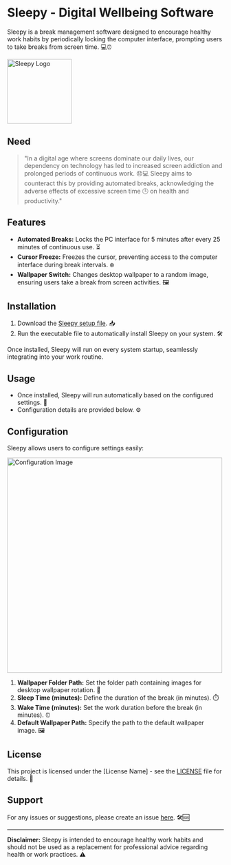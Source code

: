 
# Sleepy - Digital Wellbeing Software

Sleepy is a break management software designed to encourage healthy work habits by periodically locking the computer interface, prompting users to take breaks from screen time. 💻⏰

<img src="https://github.com/meet244/Sleepy/assets/83262693/d8014f80-d82e-4b07-a7aa-63bee3d93d86" alt="Sleepy Logo" width="150">

## Need

> "In a digital age where screens dominate our daily lives, our dependency on technology has led to increased screen addiction and prolonged periods of continuous work. 😞💻 Sleepy aims to counteract this by providing automated breaks, acknowledging the adverse effects of excessive screen time 🕒 on health and productivity."

## Features

- **Automated Breaks:** Locks the PC interface for 5 minutes after every 25 minutes of continuous use. ⏳
- **Cursor Freeze:** Freezes the cursor, preventing access to the computer interface during break intervals. ❄️
- **Wallpaper Switch:** Changes desktop wallpaper to a random image, ensuring users take a break from screen activities. 🖼️
  
## Installation

1. Download the [Sleepy setup file](https://github.com/meet244/Sleepy/releases). 📥
2. Run the executable file to automatically install Sleepy on your system. 🛠️

Once installed, Sleepy will run on every system startup, seamlessly integrating into your work routine.

## Usage

- Once installed, Sleepy will run automatically based on the configured settings. 🚀
- Configuration details are provided below. ⚙️

## Configuration

Sleepy allows users to configure settings easily:

<img src="https://github.com/meet244/Sleepy/assets/83262693/a692a259-be82-45c5-8a88-6697391e95ee" alt="Configuration Image" width="500">

1. **Wallpaper Folder Path:** Set the folder path containing images for desktop wallpaper rotation. 📂
2. **Sleep Time (minutes):** Define the duration of the break (in minutes). ⏱️
3. **Wake Time (minutes):** Set the work duration before the break (in minutes). ⏰
4. **Default Wallpaper Path:** Specify the path to the default wallpaper image. 🖼️

## License

This project is licensed under the [License Name] - see the [LICENSE](https://github.com/meet244/Sleepy/blob/main/LICENSE) file for details. 📝

## Support

For any issues or suggestions, please create an issue [here](https://github.com/meet244/Sleepy/issues). 🛠️🆘

---

**Disclaimer:** Sleepy is intended to encourage healthy work habits and should not be used as a replacement for professional advice regarding health or work practices. ⚠️
